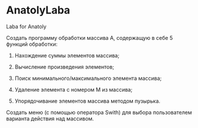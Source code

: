 # AnatolyLaba
Laba for Anatoly

Создать программу обработки массива A, содержащую в себе 5 функций обработки:

1) Нахождение суммы элементов массива;

2) Вычисление произведения элементов;

3) Поиск минимального/максимального элемента массива;

4) Удаление элемента с номером M из массива;

5) Упорядочивание элементов массива методом пузырька.

Создать меню (с помощью оператора Swith) для выбора пользователем варианта действия над массивом.
